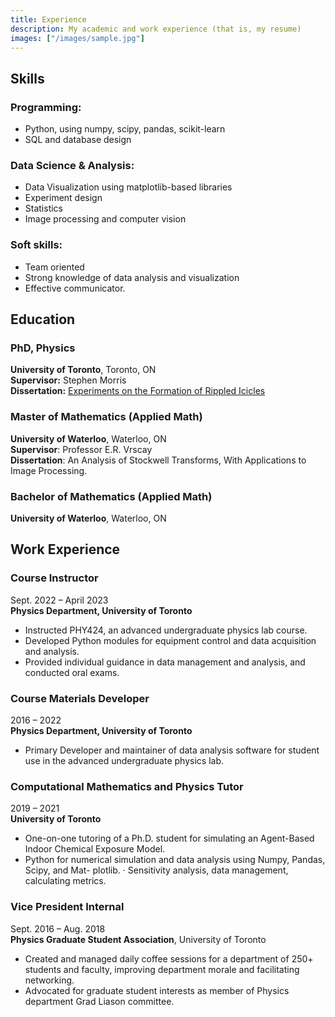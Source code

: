 ```yaml
---
title: Experience
description: My academic and work experience (that is, my resume)
images: ["/images/sample.jpg"]
---
```


## Skills
### Programming:
- Python, using numpy, scipy, pandas, scikit-learn
- SQL and database design
### Data Science & Analysis:
- Data Visualization using matplotlib-based libraries
- Experiment design
- Statistics
- Image processing and computer vision
### Soft skills:
- Team oriented
- Strong knowledge of data analysis and visualization
- Effective communicator.

## Education

### PhD, Physics
**University of Toronto**, Toronto, ON</br>
**Supervisor:** Stephen Morris</br>
**Dissertation:** [Experiments on the Formation of Rippled Icicles](/portfolio/thesis)

### Master of Mathematics (Applied Math)
**University of Waterloo**, Waterloo, ON</br>
**Supervisor**: Professor E.R. Vrscay</br>
**Dissertation**: An Analysis of Stockwell Transforms, With Applications to Image
Processing.

### Bachelor of Mathematics (Applied Math)
**University of Waterloo**, Waterloo, ON

## Work Experience

### Course Instructor
Sept. 2022 – April 2023</br>
**Physics Department, University of Toronto**</br>
- Instructed PHY424, an advanced undergraduate physics lab course.
- Developed Python modules for equipment control and data acquisition and analysis.
- Provided individual guidance in data management and analysis, and conducted oral exams.

### Course Materials Developer
2016 – 2022</br>
**Physics Department, University of Toronto**</br>
- Primary Developer and maintainer of data analysis software for student use in the advanced
undergraduate physics lab.

### Computational Mathematics and Physics Tutor
2019 – 2021</br>
**University of Toronto**</br>
- One-on-one tutoring of a Ph.D. student for simulating an Agent-Based Indoor Chemical
Exposure Model.
- Python for numerical simulation and data analysis using Numpy, Pandas, Scipy, and Mat-
plotlib.
· Sensitivity analysis, data management, calculating metrics.

### Vice President Internal
Sept. 2016 – Aug. 2018</br>
**Physics Graduate Student Association**, University of Toronto</br>
- Created and managed daily coffee sessions for a department of 250+ students and faculty,
improving department morale and facilitating networking.
- Advocated for graduate student interests as member of Physics department Grad Liason
committee.
